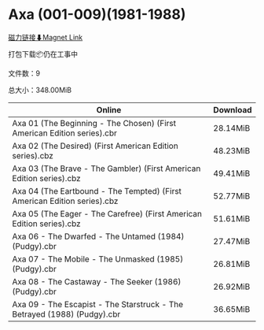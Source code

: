 # Axa (001-009)(1981-1988)

[磁力链接⬇Magnet Link](magnet:?xt=urn:btih:85ee1b088698f2c390734b220d8e88c7a36294a5&dn=Axa%20%28001-009%29%281981-1988%29)

打包下载📦仍在工事中

文件数：9

总大小：348.00MiB

Online | Download
--- | ---
Axa 01 (The Beginning - The Chosen) (First American Edition series).cbr | 28.14MiB
Axa 02 (The Desired) (First American Edition series).cbz | 48.23MiB
Axa 03 (The Brave - The Gambler) (First American Edition series).cbz | 49.41MiB
Axa 04 (The Eartbound - The Tempted) (First American Edition series).cbz | 52.77MiB
Axa 05 (The Eager - The Carefree) (First American Edition series).cbz | 51.61MiB
Axa 06 - The Dwarfed - The Untamed (1984) (Pudgy).cbr | 27.47MiB
Axa 07 - The Mobile - The Unmasked (1985) (Pudgy).cbr | 26.81MiB
Axa 08 - The Castaway - The Seeker (1986) (Pudgy).cbr | 26.92MiB
Axa 09 - The Escapist - The Starstruck - The Betrayed (1988) (Pudgy).cbr | 36.65MiB